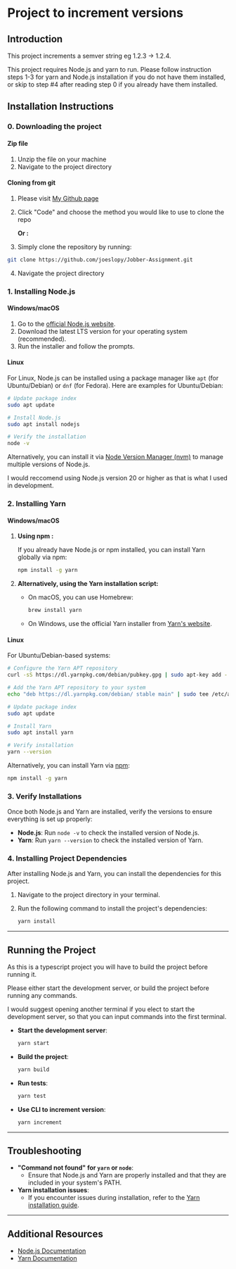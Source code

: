 # Project to increment versions

## Introduction

This project increments a semver string eg 1.2.3 -> 1.2.4.

This project requires Node.js and yarn to run. Please follow instruction steps 1-3 for yarn and Node.js installation if you do not have them installed, or skip to step #4 after reading step 0 if you already have them installed.

## Installation Instructions

### 0. Downloading the project

#### Zip file

1. Unzip the file on your machine
2. Navigate to the project directory

#### Cloning from git

1. Please visit [My Github page](https://github.com/joeslopy/Jobber-Assignment)
2. Click "Code" and choose the method you would like to use to clone the repo

   **Or :**

3. Simply clone the repository by running:

```bash
git clone https://github.com/joeslopy/Jobber-Assignment.git
```

4. Navigate the project directory

### 1. Installing Node.js

#### Windows/macOS

1. Go to the [official Node.js website](https://nodejs.org/).
2. Download the latest LTS version for your operating system (recommended).
3. Run the installer and follow the prompts.

#### Linux

For Linux, Node.js can be installed using a package manager like `apt` (for Ubuntu/Debian) or `dnf` (for Fedora). Here are examples for Ubuntu/Debian:

```bash
# Update package index
sudo apt update

# Install Node.js
sudo apt install nodejs

# Verify the installation
node -v
```

Alternatively, you can install it via [Node Version Manager (nvm)](https://github.com/nvm-sh/nvm) to manage multiple versions of Node.js.

I would reccomend using Node.js version 20 or higher as that is what I used in development.

### 2. Installing Yarn

#### Windows/macOS

1. **Using npm :**

   If you already have Node.js or npm installed, you can install Yarn globally via npm:

   ```bash
   npm install -g yarn
   ```

2. **Alternatively, using the Yarn installation script:**

   - On macOS, you can use Homebrew:

     ```bash
     brew install yarn
     ```

   - On Windows, use the official Yarn installer from [Yarn's website](https://yarnpkg.com/getting-started/install).

#### Linux

For Ubuntu/Debian-based systems:

```bash
# Configure the Yarn APT repository
curl -sS https://dl.yarnpkg.com/debian/pubkey.gpg | sudo apt-key add -

# Add the Yarn APT repository to your system
echo "deb https://dl.yarnpkg.com/debian/ stable main" | sudo tee /etc/apt/sources.list.d/yarn.list

# Update package index
sudo apt update

# Install Yarn
sudo apt install yarn

# Verify installation
yarn --version
```

Alternatively, you can install Yarn via [npm](https://www.npmjs.com/package/yarn):

```bash
npm install -g yarn
```

### 3. Verify Installations

Once both Node.js and Yarn are installed, verify the versions to ensure everything is set up properly:

- **Node.js**: Run `node -v` to check the installed version of Node.js.
- **Yarn**: Run `yarn --version` to check the installed version of Yarn.

### 4. Installing Project Dependencies

After installing Node.js and Yarn, you can install the dependencies for this project.

1. Navigate to the project directory in your terminal.
2. Run the following command to install the project's dependencies:

   ```bash
   yarn install
   ```

---

## Running the Project

As this is a typescript project you will have to build the project before running it.

Please either start the development server, or build the project before running any commands.

I would suggest opening another terminal if you elect to start the development server, so that you can input commands into the first terminal.

- **Start the development server**:

  ```bash
  yarn start
  ```

- **Build the project**:

  ```bash
  yarn build
  ```

- **Run tests**:

  ```bash
  yarn test
  ```

- **Use CLI to increment version**:

  ```bash
  yarn increment
  ```

---

## Troubleshooting

- **"Command not found" for `yarn` or `node`**:
  - Ensure that Node.js and Yarn are properly installed and that they are included in your system's PATH.
- **Yarn installation issues**:
  - If you encounter issues during installation, refer to the [Yarn installation guide](https://yarnpkg.com/getting-started/install).

---

## Additional Resources

- [Node.js Documentation](https://nodejs.org/en/docs/)
- [Yarn Documentation](https://yarnpkg.com/en/docs)
